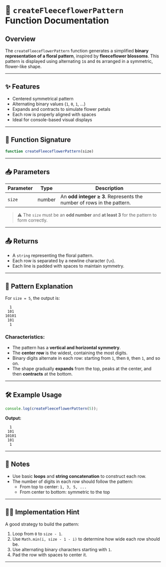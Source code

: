 
# 🌸 `createFleeceflowerPattern` Function Documentation

## Overview

The `createFleeceflowerPattern` function generates a simplified **binary representation of a floral pattern**, inspired by **fleeceflower blossoms**. This pattern is displayed using alternating `1`s and `0`s arranged in a symmetric, flower-like shape.

---

## ✨ Features

- Centered symmetrical pattern
- Alternating binary values (`1`, `0`, `1`, ...)
- Expands and contracts to simulate flower petals
- Each row is properly aligned with spaces
- Ideal for console-based visual displays

---

## 🧾 Function Signature

```javascript
function createFleeceflowerPattern(size)
```

---

## 📥 Parameters

| Parameter | Type   | Description                              |
|-----------|--------|------------------------------------------|
| `size`    | number | An **odd integer ≥ 3**. Represents the number of rows in the pattern. |

> ⚠️ The `size` must be an **odd number** and **at least 3** for the pattern to form correctly.

---

## 📤 Returns

- A `string` representing the floral pattern.
- Each row is separated by a newline character (`\n`).
- Each line is padded with spaces to maintain symmetry.

---

## 🧮 Pattern Explanation

For `size = 5`, the output is:

```
  1  
 101 
10101
 101 
  1  
```

### Characteristics:

- The pattern has a **vertical and horizontal symmetry**.
- The **center row** is the widest, containing the most digits.
- Binary digits alternate in each row: starting from `1`, then `0`, then `1`, and so on.
- The shape gradually **expands** from the top, peaks at the center, and then **contracts** at the bottom.

---

## 🛠️ Example Usage

```javascript
console.log(createFleeceflowerPattern(5));
```

**Output:**
```
  1  
 101 
10101
 101 
  1  
```

---

## 📌 Notes

- Use basic **loops** and **string concatenation** to construct each row.
- The number of digits in each row should follow the pattern:
  - From top to center: `1, 3, 5, ...`
  - From center to bottom: symmetric to the top

---

## 🧑‍💻 Implementation Hint

A good strategy to build the pattern:

1. Loop from `0` to `size - 1`.
2. Use `Math.min(i, size - 1 - i)` to determine how wide each row should be.
3. Use alternating binary characters starting with `1`.
4. Pad the row with spaces to center it.

---
